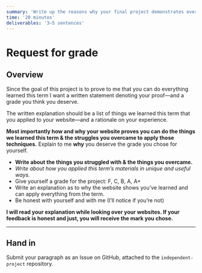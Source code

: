 ```yaml
---
summary: 'Write up the reasons why your final project demonstrates everything learned this term.'
time: '20 minutes'
deliverables: '3–5 sentences'
---
```


# Request for grade

## Overview

Since the goal of this project is to prove to me that you can do everything learned this term I want a written statement denoting your proof—and a grade you think you deserve.

The written explanation should be a list of things we learned this term that you applied to your website—and a rationale on your experience.

**Most importantly how and why your website proves you can do the things we learned this term & the struggles you overcame to apply those techniques.** Explain to me **why** you deserve the grade you chose for yourself.

- **Write about the things you struggled with & the things you overcame.**
- *Write about how you applied this term’s materials in unique and useful ways.*
- Give yourself a grade for the project: F, C, B, A, A+<br>
- Write an explanation as to why the website shows you’ve learned and can apply everything from the term.
- Be honest with yourself and with me (I’ll notice if you’re not)

**I will read your explanation while looking over your websites. If your feedback is honest and just, you will receive the mark you chose.**

---

## Hand in

Submit your paragraph as an Issue on GitHub, attached to the `independent-project` repository.
